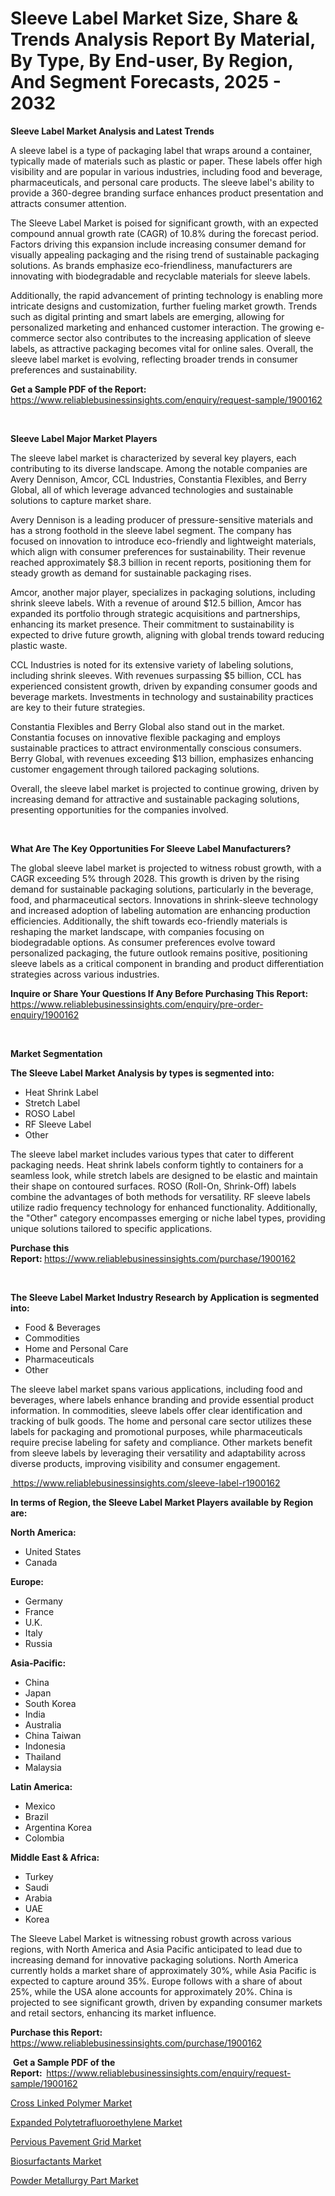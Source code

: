 <p><h1>Sleeve Label Market Size, Share & Trends Analysis Report By Material, By Type, By End-user, By Region, And Segment Forecasts, 2025 - 2032</h1></p><p><strong>Sleeve Label Market Analysis and Latest Trends</strong></p>
<p><p>A sleeve label is a type of packaging label that wraps around a container, typically made of materials such as plastic or paper. These labels offer high visibility and are popular in various industries, including food and beverage, pharmaceuticals, and personal care products. The sleeve label's ability to provide a 360-degree branding surface enhances product presentation and attracts consumer attention.</p><p>The Sleeve Label Market is poised for significant growth, with an expected compound annual growth rate (CAGR) of 10.8% during the forecast period. Factors driving this expansion include increasing consumer demand for visually appealing packaging and the rising trend of sustainable packaging solutions. As brands emphasize eco-friendliness, manufacturers are innovating with biodegradable and recyclable materials for sleeve labels.</p><p>Additionally, the rapid advancement of printing technology is enabling more intricate designs and customization, further fueling market growth. Trends such as digital printing and smart labels are emerging, allowing for personalized marketing and enhanced customer interaction. The growing e-commerce sector also contributes to the increasing application of sleeve labels, as attractive packaging becomes vital for online sales. Overall, the sleeve label market is evolving, reflecting broader trends in consumer preferences and sustainability.</p></p>
<p><strong>Get a Sample PDF of the Report:&nbsp;</strong> <a href="https://www.reliablebusinessinsights.com/enquiry/request-sample/1900162?utm_campaign=1674&utm_medium=2&utm_source=Github&utm_content=ia&utm_term=30012025&utm_id=sleeve-label">https://www.reliablebusinessinsights.com/enquiry/request-sample/1900162</a></p>
<p>&nbsp;</p>
<p><strong>Sleeve Label Major Market Players</strong></p>
<p><p>The sleeve label market is characterized by several key players, each contributing to its diverse landscape. Among the notable companies are Avery Dennison, Amcor, CCL Industries, Constantia Flexibles, and Berry Global, all of which leverage advanced technologies and sustainable solutions to capture market share.</p><p>Avery Dennison is a leading producer of pressure-sensitive materials and has a strong foothold in the sleeve label segment. The company has focused on innovation to introduce eco-friendly and lightweight materials, which align with consumer preferences for sustainability. Their revenue reached approximately $8.3 billion in recent reports, positioning them for steady growth as demand for sustainable packaging rises.</p><p>Amcor, another major player, specializes in packaging solutions, including shrink sleeve labels. With a revenue of around $12.5 billion, Amcor has expanded its portfolio through strategic acquisitions and partnerships, enhancing its market presence. Their commitment to sustainability is expected to drive future growth, aligning with global trends toward reducing plastic waste.</p><p>CCL Industries is noted for its extensive variety of labeling solutions, including shrink sleeves. With revenues surpassing $5 billion, CCL has experienced consistent growth, driven by expanding consumer goods and beverage markets. Investments in technology and sustainability practices are key to their future strategies.</p><p>Constantia Flexibles and Berry Global also stand out in the market. Constantia focuses on innovative flexible packaging and employs sustainable practices to attract environmentally conscious consumers. Berry Global, with revenues exceeding $13 billion, emphasizes enhancing customer engagement through tailored packaging solutions.</p><p>Overall, the sleeve label market is projected to continue growing, driven by increasing demand for attractive and sustainable packaging solutions, presenting opportunities for the companies involved.</p></p>
<p>&nbsp;</p>
<p><strong>What Are The Key Opportunities For Sleeve Label Manufacturers?</strong></p>
<p><p>The global sleeve label market is projected to witness robust growth, with a CAGR exceeding 5% through 2028. This growth is driven by the rising demand for sustainable packaging solutions, particularly in the beverage, food, and pharmaceutical sectors. Innovations in shrink-sleeve technology and increased adoption of labeling automation are enhancing production efficiencies. Additionally, the shift towards eco-friendly materials is reshaping the market landscape, with companies focusing on biodegradable options. As consumer preferences evolve toward personalized packaging, the future outlook remains positive, positioning sleeve labels as a critical component in branding and product differentiation strategies across various industries.</p></p>
<p><strong>Inquire or Share Your Questions If Any Before Purchasing This Report:</strong> <a href="https://www.reliablebusinessinsights.com/enquiry/pre-order-enquiry/1900162?utm_campaign=1674&utm_medium=2&utm_source=Github&utm_content=ia&utm_term=30012025&utm_id=sleeve-label">https://www.reliablebusinessinsights.com/enquiry/pre-order-enquiry/1900162</a></p>
<p>&nbsp;</p>
<p><strong>Market Segmentation</strong></p>
<p><strong>The Sleeve Label Market Analysis by types is segmented into:</strong></p>
<p><ul><li>Heat Shrink Label</li><li>Stretch Label</li><li>ROSO Label</li><li>RF Sleeve Label</li><li>Other</li></ul></p>
<p><p>The sleeve label market includes various types that cater to different packaging needs. Heat shrink labels conform tightly to containers for a seamless look, while stretch labels are designed to be elastic and maintain their shape on contoured surfaces. ROSO (Roll-On, Shrink-Off) labels combine the advantages of both methods for versatility. RF sleeve labels utilize radio frequency technology for enhanced functionality. Additionally, the "Other" category encompasses emerging or niche label types, providing unique solutions tailored to specific applications.</p></p>
<p><strong>Purchase this Report:&nbsp;</strong><a href="https://www.reliablebusinessinsights.com/purchase/1900162?utm_campaign=1674&utm_medium=2&utm_source=Github&utm_content=ia&utm_term=30012025&utm_id=sleeve-label">https://www.reliablebusinessinsights.com/purchase/1900162</a></p>
<p>&nbsp;</p>
<p><strong>The Sleeve Label Market Industry Research by Application is segmented into:</strong></p>
<p><ul><li>Food & Beverages</li><li>Commodities</li><li>Home and Personal Care</li><li>Pharmaceuticals</li><li>Other</li></ul></p>
<p><p>The sleeve label market spans various applications, including food and beverages, where labels enhance branding and provide essential product information. In commodities, sleeve labels offer clear identification and tracking of bulk goods. The home and personal care sector utilizes these labels for packaging and promotional purposes, while pharmaceuticals require precise labeling for safety and compliance. Other markets benefit from sleeve labels by leveraging their versatility and adaptability across diverse products, improving visibility and consumer engagement.</p></p>
<p><a href="https://www.reliablebusinessinsights.com/sleeve-label-r1900162?utm_campaign=1674&utm_medium=2&utm_source=Github&utm_content=ia&utm_term=30012025&utm_id=sleeve-label">&nbsp;https://www.reliablebusinessinsights.com/sleeve-label-r1900162</a></p>
<p><strong>In terms of Region, the Sleeve Label Market Players available by Region are:</strong></p>
<p>
    <p> <strong> North America: </strong>
        <ul>
            <li>United States</li>
            <li>Canada</li>
        </ul>
        </p> 
    <p> <strong> Europe: </strong>
        <ul>
            <li>Germany</li>
            <li>France</li>
            <li>U.K.</li>
            <li>Italy</li>
            <li>Russia</li>
        </ul>
        </p> 
    <p> <strong> Asia-Pacific: </strong>
        <ul>
            <li>China</li>
            <li>Japan</li>
            <li>South Korea</li>
            <li>India</li>
            <li>Australia</li>
            <li>China Taiwan</li>
            <li>Indonesia</li>
            <li>Thailand</li>
            <li>Malaysia</li>
        </ul>
        </p> 
    <p> <strong> Latin America: </strong>
        <ul>
            <li>Mexico</li>
            <li>Brazil</li>
            <li>Argentina Korea</li>
            <li>Colombia</li>
        </ul>
        </p> 
    <p> <strong> Middle East & Africa: </strong>
        <ul>
            <li>Turkey</li>
            <li>Saudi</li>
            <li>Arabia</li>
            <li>UAE</li>
            <li>Korea</li>
        </ul>
    </p>
    </p>
<p><p>The Sleeve Label Market is witnessing robust growth across various regions, with North America and Asia Pacific anticipated to lead due to increasing demand for innovative packaging solutions. North America currently holds a market share of approximately 30%, while Asia Pacific is expected to capture around 35%. Europe follows with a share of about 25%, while the USA alone accounts for approximately 20%. China is projected to see significant growth, driven by expanding consumer markets and retail sectors, enhancing its market influence.</p></p>
<p><strong>Purchase this Report: </strong><a href="https://www.reliablebusinessinsights.com/purchase/1900162?utm_campaign=1674&utm_medium=2&utm_source=Github&utm_content=ia&utm_term=30012025&utm_id=sleeve-label">https://www.reliablebusinessinsights.com/purchase/1900162</a></p>
<p>&nbsp;<strong>Get a Sample PDF of the Report:&nbsp;&nbsp;</strong><a href="https://www.reliablebusinessinsights.com/enquiry/request-sample/1900162?utm_campaign=1674&utm_medium=2&utm_source=Github&utm_content=ia&utm_term=30012025&utm_id=sleeve-label">https://www.reliablebusinessinsights.com/enquiry/request-sample/1900162</a></p>
<p><strong></strong></p>
<p><p><a href="https://www.linkedin.com/pulse/cross-linked-polymer-market-analysis-size-dynamics-expected-growth-iqu5e?utm_campaign=1674&utm_medium=2&utm_source=Github&utm_content=ia&utm_term=30012025&utm_id=sleeve-label">Cross Linked Polymer Market</a></p><p><a href="https://github.com/bholdsfofie/Market-Research-Report-List-1/blob/main/expanded-polytetrafluoroethylene-market.md?utm_campaign=1674&utm_medium=2&utm_source=Github&utm_content=ia&utm_term=30012025&utm_id=sleeve-label">Expanded Polytetrafluoroethylene Market</a></p><p><a href="https://www.linkedin.com/pulse/global-pervious-pavement-grid-market-trends-innovations-rmgrf?utm_campaign=1674&utm_medium=2&utm_source=Github&utm_content=ia&utm_term=30012025&utm_id=sleeve-label">Pervious Pavement Grid Market</a></p><p><a href="https://github.com/rashkaeduzor/Market-Research-Report-List-1/blob/main/biosurfactants-market.md?utm_campaign=1674&utm_medium=2&utm_source=Github&utm_content=ia&utm_term=30012025&utm_id=sleeve-label">Biosurfactants Market</a></p><p><a href="https://www.linkedin.com/pulse/powder-metallurgy-part-market-size-foreign-opportunities-i4wjf?utm_campaign=1674&utm_medium=2&utm_source=Github&utm_content=ia&utm_term=30012025&utm_id=sleeve-label">Powder Metallurgy Part Market</a></p></p>
